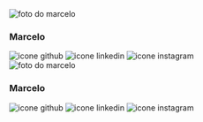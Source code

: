 <!DOCTYPE html>
<html lang="en">
<head>
    <meta charset="UTF-8">
    <meta name="viewport" content="width=device-width, initial-scale=1.0">
    <title>Document</title>
</head>
<body>
    
</body>
</html>
<div class="estudante-todos">
    <div class="estudante-div">
        <img class="estudante-imagem" src="Marcelo.jpeg" alt="foto do marcelo">
        <h3 class="estudante-nome">Marcelo</h3>
        <img class="estudante-icone" src="github.png" alt="icone github">
        <img class="estudante-icone" src="linkedin.png" alt="icone linkedin">
        <img class="estudante-icone" src="instagram.png" alt="icone instagram">
    </div>
    <div class="estudante-div">
        <img class="estudante-imagem" src="Marcelo.jpeg" alt="foto do marcelo">
        <h3 class="estudante-nome">Marcelo</h3>
        <img class="estudante-icone" src="github.png" alt="icone github">
        <img class="estudante-icone" src="linkedin.png" alt="icone linkedin">
        <img class="estudante-icone" src="instagram.png" alt="icone instagram">
    </div>
</div>
